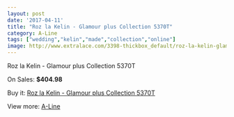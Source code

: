 ```yaml
---
layout: post
date: '2017-04-11'
title: "Roz la Kelin - Glamour plus Collection 5370T"
category: A-Line
tags: ["wedding","kelin","made","collection","online"]
image: http://www.extralace.com/3398-thickbox_default/roz-la-kelin-glamour-plus-collection-5370t.jpg
---
```

Roz la Kelin - Glamour plus Collection 5370T

On Sales: **$404.98**
<a href="https://www.extralace.com/a-line/1608-roz-la-kelin-glamour-plus-collection-5370t.html"><amp-img layout="responsive" width="600" height="600" src="//www.extralace.com/3398-thickbox_default/roz-la-kelin-glamour-plus-collection-5370t.jpg" alt="Roz la Kelin - Glamour plus Collection 5370T 0" /></a>
<a href="https://www.extralace.com/a-line/1608-roz-la-kelin-glamour-plus-collection-5370t.html"><amp-img layout="responsive" width="600" height="600" src="//www.extralace.com/3399-thickbox_default/roz-la-kelin-glamour-plus-collection-5370t.jpg" alt="Roz la Kelin - Glamour plus Collection 5370T 1" /></a>

Buy it: [Roz la Kelin - Glamour plus Collection 5370T](https://www.extralace.com/a-line/1608-roz-la-kelin-glamour-plus-collection-5370t.html "Roz la Kelin - Glamour plus Collection 5370T")

View more: [A-Line](https://www.extralace.com/2-a-line "A-Line")